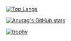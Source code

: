 [![Top Langs](https://github-readme-stats.vercel.app/api/top-langs/?username=mohrjonas&exclude_repo=DIYPhysicsExperiment,obsidian-releases&langs_count=8&layout=compact&theme=gruvbox)](https://github.com/MohrJonas)  
  
  
[![Anurag's GitHub stats](https://github-readme-stats.vercel.app/api?username=MohrJonas&show_icons=true&theme=gruvbox)](https://github.com/MohrJonas)  
  
  
[![trophy](https://github-profile-trophy.vercel.app/?username=mohrjonas&theme=gruvbox&row=1&column=10)](https://github.com/MohrJonas)
